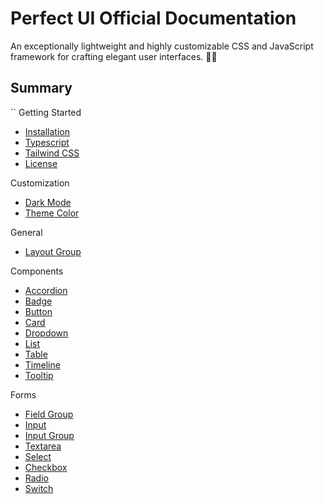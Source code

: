 # Perfect UI Official Documentation

An exceptionally lightweight and highly customizable CSS and JavaScript framework for crafting elegant user interfaces. 🎨💡

## Summary
``
Getting Started
- [Installation](https://github.com/chrissgon/perfectui/blob/main/docs/installation.md)
- [Typescript](https://github.com/chrissgon/perfectui/blob/main/docs/typescript.md)
- [Tailwind CSS](https://github.com/chrissgon/perfectui/blob/main/docs/tailwindcss.md)
- [License](https://github.com/chrissgon/perfectui/blob/main/docs/license.md)

Customization
- [Dark Mode](https://github.com/chrissgon/perfectui/blob/main/docs/darkmode.md)
- [Theme Color](https://github.com/chrissgon/perfectui/blob/main/docs/theme-color.md)

General
- [Layout Group](https://github.com/chrissgon/perfectui/blob/main/docs/layout-group.md)

Components
- [Accordion](https://github.com/chrissgon/perfectui/blob/main/docs/accordion.md)
- [Badge](https://github.com/chrissgon/perfectui/blob/main/docs/badge.md)
- [Button](https://github.com/chrissgon/perfectui/blob/main/docs/button.md)
- [Card](https://github.com/chrissgon/perfectui/blob/main/docs/card.md)
- [Dropdown](https://github.com/chrissgon/perfectui/blob/main/docs/dropdown.md)
- [List](https://github.com/chrissgon/perfectui/blob/main/docs/list.md)
- [Table](https://github.com/chrissgon/perfectui/blob/main/docs/table.md)
- [Timeline](https://github.com/chrissgon/perfectui/blob/main/docs/timeline.md)
- [Tooltip](https://github.com/chrissgon/perfectui/blob/main/docs/tooltip.md)

Forms
- [Field Group](https://github.com/chrissgon/perfectui/blob/main/docs/field-group.md)
- [Input](https://github.com/chrissgon/perfectui/blob/main/docs/input.md)
- [Input Group](https://github.com/chrissgon/perfectui/blob/main/docs/input-group.md)
- [Textarea](https://github.com/chrissgon/perfectui/blob/main/docs/textarea.md)
- [Select](https://github.com/chrissgon/perfectui/blob/main/docs/select.md)
- [Checkbox](https://github.com/chrissgon/perfectui/blob/main/docs/checkbox.md)
- [Radio](https://github.com/chrissgon/perfectui/blob/main/docs/radio.md)
- [Switch](https://github.com/chrissgon/perfectui/blob/main/docs/switch.md)